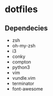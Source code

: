 # dotfiles

## Dependecies
* zsh
* oh-my-zsh
* i3
* conky
* compton
* python3
* vim
* vundle.vim
* terminator
* font-awesome
